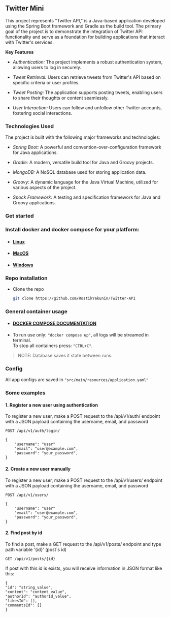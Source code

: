 ## Twitter Mini
This project represents "Twitter API," is a Java-based application developed using the Spring Boot framework and Gradle as the build tool. The primary goal of the project is to demonstrate the integration of Twitter API functionality and serve as a foundation for building applications that interact with Twitter's services.

**Key Features**
- *Authentication:* The project implements a robust authentication system, allowing users to log in securely.

- *Tweet Retrieval:* Users can retrieve tweets from Twitter's API based on specific criteria or user profiles.

- *Tweet Posting:* The application supports posting tweets, enabling users to share their thoughts or content seamlessly.

- *User Interaction:* Users can follow and unfollow other Twitter accounts, fostering social interactions.

### Technologies Used

The project is built with the following major frameworks and technologies:

- *Spring Boot:* A powerful and convention-over-configuration framework for Java applications.

- *Gradle:* A modern, versatile build tool for Java and Groovy projects.

- *MongoDB:* A NoSQL database used for storing application data.

- *Groovy:* A dynamic language for the Java Virtual Machine, utilized for various aspects of the project.

- *Spock Framework:* A testing and specification framework for Java and Groovy applications.

### Get started

### Install docker and docker compose for your platform:
- #### [Linux](https://docs.docker.com/desktop/install/linux-install/)
- #### [MacOS](https://docs.docker.com/desktop/install/mac-install/)
- #### [Windows](https://docs.docker.com/desktop/windows/wsl/)

### Repo installation
- Clone the repo
   ```sh
   git clone https://github.com/RostikYakunin/Twitter-API
   ```

### General container usage
- #### [DOCKER COMPOSE DOCUMENTATION](https://docs.docker.com/compose/reference/)
- To run use only: `"docker compose up"`, all logs will be streamed in terminal. <br>
  To stop all containers press: `"CTRL+C"`.

> NOTE: Database saves it state between runs.

### Config
All app configs are saved in `"src/main/resources/application.yaml"`

### Some examples

#### 1. Register a new user using authentication
To register a new user, make a POST request to the /api/v1/auth/ endpoint with a JSON payload containing the username, email, and password
```
POST /api/v1/auth/login/ 

{
    "username": "user"
    "email": "user@example.com",
    "password": "your_password",
}
```

#### 2. Create a new user manually
To register a new user, make a POST request to the /api/v1/users/ endpoint with a JSON payload containing the username, email, and password
```
POST /api/v1/users/ 

{
    "username": "user"
    "email": "user@example.com",
    "password": "your_password",
}
```

#### 2. Find post by id
To find a post, make a GET request to the /api/v1/posts/ endpoint and type path variable '{id}' (post`s id) 
```
GET /api/v1/posts/{id} 
```

If post with this id is exists, you will receive information in JSON format like this: 

```
{
"id": "string_value",
"content": "content_value",
"authorId": "authorId_value",
"likesId": [],
"commentsId": []
}
```
